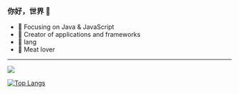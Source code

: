 
### 你好，世界 👋

- :orange_book: Focusing on Java & JavaScript
- :hammer: Creator of applications and frameworks
- :ram: lang
- :meat_on_bone: Meat lover
<hr/>
<a href="https://github.com/anuraghazra/convoychat">
  <img align="center" src="https://github-readme-stats.vercel.app/api?username=flycat-me&show_icons=true&theme=tokyonight" />
</a>

<p></p>

[![Top Langs](https://github-readme-stats.vercel.app/api/top-langs/?username=flycat-me&layout=compact)](https://github.com/anuraghazra/github-readme-stats)
